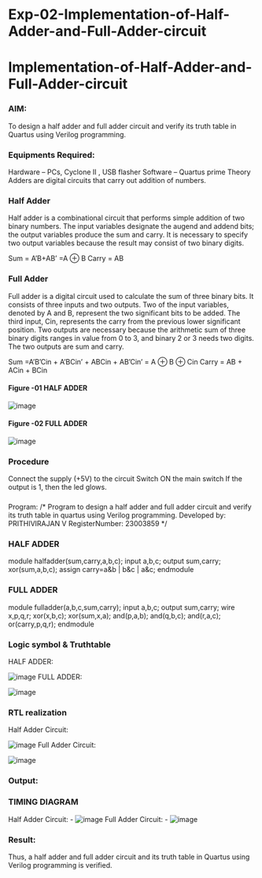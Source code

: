 # Exp-02-Implementation-of-Half-Adder-and-Full-Adder-circuit

# Implementation-of-Half-Adder-and-Full-Adder-circuit
### AIM:
To design a half adder and full adder circuit and verify its truth table in Quartus using Verilog programming.

### Equipments Required:
Hardware – PCs, Cyclone II , USB flasher
Software – Quartus prime
Theory
Adders are digital circuits that carry out addition of numbers.

### Half Adder
Half adder is a combinational circuit that performs simple addition of two binary numbers. The input variables designate the augend and addend bits; the output variables produce the sum and carry. It is necessary to specify two output variables because the result may consist of two binary digits.

Sum = A’B+AB’ =A ⊕ B Carry = AB

### Full Adder
Full adder is a digital circuit used to calculate the sum of three binary bits. It consists of three inputs and two outputs. Two of the input variables, denoted by A and B, represent the two significant bits to be added. The third input, Cin, represents the carry from the previous lower significant position. Two outputs are necessary because the arithmetic sum of three binary digits ranges in value from 0 to 3, and binary 2 or 3 needs two digits. The two outputs are sum and carry.

Sum =A’B’Cin + A’BCin’ + ABCin + AB’Cin’ = A ⊕ B ⊕ Cin Carry = AB + ACin + BCin

#### Figure -01 HALF ADDER 
![image](https://user-images.githubusercontent.com/36288975/163552156-a13e5a56-c638-4110-97d9-8896907c8d25.png)

#### Figure -02 FULL ADDER 

![image](https://user-images.githubusercontent.com/36288975/163552057-b3547877-6d07-45b4-b7e0-bcfebfad9e1d.png)

### Procedure

Connect the supply (+5V) to the circuit
Switch ON the main switch
If the output is 1, then the led glows.
### 
Program:
/*
Program to design a half adder and full adder circuit and verify its truth table in quartus using Verilog programming.
Developed by: PRITHIVIRAJAN V
RegisterNumber: 23003859
*/
### HALF ADDER
module halfadder(sum,carry,a,b,c);
input a,b,c;
output sum,carry;
xor(sum,a,b,c);
assign carry=a&b | b&c | a&c;
endmodule
### FULL ADDER
module fulladder(a,b,c,sum,carry);
input a,b,c;
output sum,carry;
wire x,p,q,r;
xor(x,b,c);
xor(sum,x,a);
and(p,a,b);
and(q,b,c);
and(r,a,c);
or(carry,p,q,r);
endmodule

### Logic symbol & Truthtable
HALF ADDER:

![image](https://github.com/Prithivirajan2911/Exp-02-Implementation-of-Half-Adder-and-Full-Adder-circuit/assets/147020085/bdc6716b-f269-4c3d-a900-6b4314304c9e)
FULL ADDER:

![image](https://github.com/Prithivirajan2911/Exp-02-Implementation-of-Half-Adder-and-Full-Adder-circuit/assets/147020085/13fd80d3-ae04-477c-8bca-2f79d870fa2d)

### RTL realization
Half Adder Circuit: 

![image](https://github.com/Prithivirajan2911/Exp-02-Implementation-of-Half-Adder-and-Full-Adder-circuit/assets/147020085/8ac0eede-9e45-4586-8394-d09529c789ad)
Full Adder Circuit: 

 ![image](https://github.com/Prithivirajan2911/Exp-02-Implementation-of-Half-Adder-and-Full-Adder-circuit/assets/147020085/23b33073-c281-4fab-a239-c11ef1727603)
### Output:
### TIMING DIAGRAM
Half Adder Circuit: -
![image](https://github.com/Prithivirajan2911/Exp-02-Implementation-of-Half-Adder-and-Full-Adder-circuit/assets/147020085/c1f7edcc-4ec7-4e53-9e3a-e16e3fc590ff)
Full Adder Circuit: -
![image](https://github.com/Prithivirajan2911/Exp-02-Implementation-of-Half-Adder-and-Full-Adder-circuit/assets/147020085/5f469b12-c7b7-4f6d-9fba-428b5d80ffb9)

### Result:
Thus, a half adder and full adder circuit and its truth table in Quartus using Verilog programming is verified.
